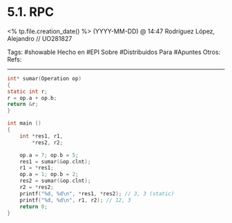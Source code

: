 # 5.1. RPC
<% tp.file.creation_date() %> (YYYY-MM-DD) @ 14:47
Rodríguez López, Alejandro // UO281827

Tags:
	#showable
	Hecho en #EPI
	Sobre #Distribuidos 
	Para #Apuntes 
	Otros:
	Refs:
 
<hr>

```c
int* sumar(Operation op)
{
static int r;
r = op.a + op.b;
return &r;
}

int main () 
{
	int *res1, r1,
		*res2, r2;

	op.a = 7; op.b = 5;
	res1 = sumar(&op.clnt);
	r1 = *res1;
	op.a = 1; op.b = 2;
	res2 = sumar(&op.clnt);
	r2 = *res2;
	printf("%d, %d\n", *res1, *res2); // 3, 3 (static)
	printf("%d, %d\n", r1, r2); // 12, 3
	return 0;
}
```